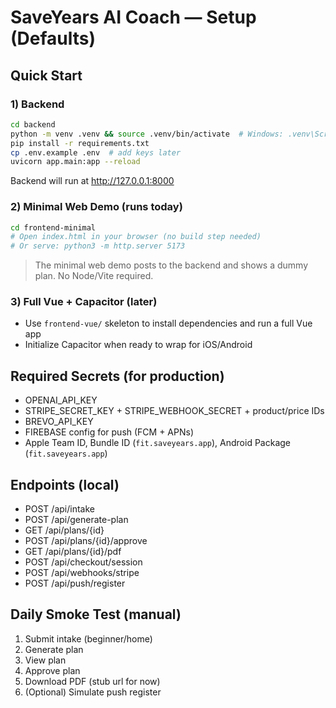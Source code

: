 # SaveYears AI Coach — Setup (Defaults)

## Quick Start
### 1) Backend
```bash
cd backend
python -m venv .venv && source .venv/bin/activate  # Windows: .venv\Scripts\activate
pip install -r requirements.txt
cp .env.example .env  # add keys later
uvicorn app.main:app --reload
```
Backend will run at http://127.0.0.1:8000

### 2) Minimal Web Demo (runs today)
```bash
cd frontend-minimal
# Open index.html in your browser (no build step needed)
# Or serve: python3 -m http.server 5173
```

> The minimal web demo posts to the backend and shows a dummy plan. No Node/Vite required.

### 3) Full Vue + Capacitor (later)
- Use `frontend-vue/` skeleton to install dependencies and run a full Vue app
- Initialize Capacitor when ready to wrap for iOS/Android

## Required Secrets (for production)
- OPENAI_API_KEY
- STRIPE_SECRET_KEY + STRIPE_WEBHOOK_SECRET + product/price IDs
- BREVO_API_KEY
- FIREBASE config for push (FCM + APNs)
- Apple Team ID, Bundle ID (`fit.saveyears.app`), Android Package (`fit.saveyears.app`)

## Endpoints (local)
- POST /api/intake
- POST /api/generate-plan
- GET  /api/plans/{id}
- POST /api/plans/{id}/approve
- GET  /api/plans/{id}/pdf
- POST /api/checkout/session
- POST /api/webhooks/stripe
- POST /api/push/register

## Daily Smoke Test (manual)
1) Submit intake (beginner/home)
2) Generate plan
3) View plan
4) Approve plan
5) Download PDF (stub url for now)
6) (Optional) Simulate push register
